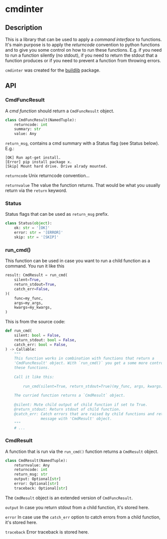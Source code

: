 # cmdinter

## Description

This is a library that can be used to apply a *command interface* to functions.
It's main purpose is to apply the *returncode* convention to python functions 
and to give you some control on how to run these functions. E.g. if you need to 
run a function silently (no stdout), if you need to return the stdout that a 
function produces or if you need to prevent a function from throwing errors.

`cmdinter` was created for the [buildlib](https://pypi.python.org/pypi/buildlib) 
package.

## API

### CmdFuncResult

A *cmd function* should return a `CmdFuncResult` object.

```python
class CmdFuncResult(NamedTuple):
    returncode: int
    summary: str
    value: Any
```

`return_msg`, contains a cmd summary with a Status flag (see Status below).
E.g.:

```
[OK] Run apt-get install.
[Error] pip install package x.
[Skip] Mount hard drive. Drive alrady mounted.
```

`returncode` Unix returncode convention...

`returnvalue` The value the function returns. That would be what you usually 
return via the `return` keyword.

### Status

Status flags that can be used as `return_msg` prefix.

```python
class Status(object):
    ok: str = '[OK]'
    error: str = '[ERROR]'
    skip: str = '[SKIP]'
```

### run_cmd()

This function can be used in case you want to run a child function as a command.
You run it like this 

```python
result: CmdResult = run_cmd(
    silent=True, 
    return_stdout=True,
    catch_err=False,
)(
    func=my_func,
    args=my_args,
    kwargs=my_kwargs,
)
```

This is from the source code:

```python
def run_cmd(
    silent: bool = False,
    return_stdout: bool = False,
    catch_err: bool = False,
) -> Callable:
    """
    This function works in combination with functions that return a 
    'CmdFuncResult' object. With `run_cmd()` you get a some more control over
    these functions.
    
    Call it like this:
    
        run_cmd(silent=True, return_stdout=True)(my_func, args, kwargs)
    
    The curried function returns a `CmdResult` object.
    
    @silent: Mute child output of child function if set to True.
    @return_stdout: Return stdout of child function.
    @catch_err: Catch errors that are raised by child functions and return error
                message with 'CmdResult' object.
    """
    # ...
```
 

### CmdResult

A function that is run via the `run_cmd()` function returns a `CmdResult` 
object.

```python
class CmdResult(NamedTuple):
    returnvalue: Any
    returncode: int
    return_msg: str
    output: Optional[str]
    error: Optional[str]
    traceback: Optional[str]
```

The `CmdResult` object is an extended version of `CmdFuncResult`.

`output` In case you return stdout from a child function, it's stored here.

`error` In case use the `catch_err` option to catch errors from a child function, it's stored here.

`traceback` Error traceback is stored here.


